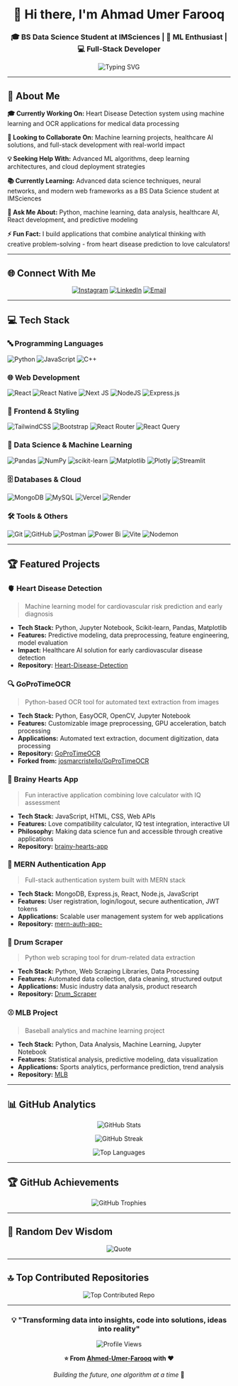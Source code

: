 <div align="center">
  
# 👋 Hi there, I'm Ahmad Umer Farooq

### 🎓 BS Data Science Student at IMSciences | 🤖 ML Enthusiast | 💻 Full-Stack Developer

<img src="https://readme-typing-svg.herokuapp.com?font=Fira+Code&pause=1000&color=36BCF7&center=true&vCenter=true&width=435&lines=Data+Science+Student;Machine+Learning+Engineer;Full-Stack+Developer;Healthcare+AI+Enthusiast" alt="Typing SVG" />

---

</div>

## 🚀 About Me

**🎓 Currently Working On:** Heart Disease Detection system using machine learning and OCR applications for medical data processing

**🤝 Looking to Collaborate On:** Machine learning projects, healthcare AI solutions, and full-stack development with real-world impact

**💡 Seeking Help With:** Advanced ML algorithms, deep learning architectures, and cloud deployment strategies

**📚 Currently Learning:** Advanced data science techniques, neural networks, and modern web frameworks as a BS Data Science student at IMSciences

**💬 Ask Me About:** Python, machine learning, data analysis, healthcare AI, React development, and predictive modeling

**⚡ Fun Fact:** I build applications that combine analytical thinking with creative problem-solving - from heart disease prediction to love calculators!

---

## 🌐 Connect With Me

<div align="center">
  
[![Instagram](https://img.shields.io/badge/Instagram-%23E4405F.svg?style=for-the-badge&logo=Instagram&logoColor=white)](https://instagram.com/ahmaad__umar) 
[![LinkedIn](https://img.shields.io/badge/LinkedIn-%230077B5.svg?style=for-the-badge&logo=linkedin&logoColor=white)](https://linkedin.com/in/umer-farooq-497522309) 
[![Email](https://img.shields.io/badge/Email-D14836?style=for-the-badge&logo=gmail&logoColor=white)](mailto:btumer83@gmail.com)

</div>

---

## 💻 Tech Stack

### 🔤 Programming Languages
![Python](https://img.shields.io/badge/python-3670A0?style=for-the-badge&logo=python&logoColor=ffdd54) ![JavaScript](https://img.shields.io/badge/javascript-%23323330.svg?style=for-the-badge&logo=javascript&logoColor=%23F7DF1E) ![C++](https://img.shields.io/badge/c++-%2300599C.svg?style=for-the-badge&logo=c%2B%2B&logoColor=white)

### 🌐 Web Development
![React](https://img.shields.io/badge/react-%2320232a.svg?style=for-the-badge&logo=react&logoColor=%2361DAFB) ![React Native](https://img.shields.io/badge/react_native-%2320232a.svg?style=for-the-badge&logo=react&logoColor=%2361DAFB) ![Next JS](https://img.shields.io/badge/Next-black?style=for-the-badge&logo=next.js&logoColor=white) ![NodeJS](https://img.shields.io/badge/node.js-6DA55F?style=for-the-badge&logo=node.js&logoColor=white) ![Express.js](https://img.shields.io/badge/express.js-%23404d59.svg?style=for-the-badge&logo=express&logoColor=%2361DAFB)

### 🎨 Frontend & Styling
![TailwindCSS](https://img.shields.io/badge/tailwindcss-%2338B2AC.svg?style=for-the-badge&logo=tailwind-css&logoColor=white) ![Bootstrap](https://img.shields.io/badge/bootstrap-%238511FA.svg?style=for-the-badge&logo=bootstrap&logoColor=white) ![React Router](https://img.shields.io/badge/React_Router-CA4245?style=for-the-badge&logo=react-router&logoColor=white) ![React Query](https://img.shields.io/badge/-React%20Query-FF4154?style=for-the-badge&logo=react%20query&logoColor=white)

### 🤖 Data Science & Machine Learning
![Pandas](https://img.shields.io/badge/pandas-%23150458.svg?style=for-the-badge&logo=pandas&logoColor=white) ![NumPy](https://img.shields.io/badge/numpy-%23013243.svg?style=for-the-badge&logo=numpy&logoColor=white) ![scikit-learn](https://img.shields.io/badge/scikit--learn-%23F7931E.svg?style=for-the-badge&logo=scikit-learn&logoColor=white) ![Matplotlib](https://img.shields.io/badge/Matplotlib-%23ffffff.svg?style=for-the-badge&logo=Matplotlib&logoColor=black) ![Plotly](https://img.shields.io/badge/Plotly-%233F4F75.svg?style=for-the-badge&logo=plotly&logoColor=white) ![Streamlit](https://img.shields.io/badge/Streamlit-%23FE4B4B.svg?style=for-the-badge&logo=streamlit&logoColor=white)

### 🗄️ Databases & Cloud
![MongoDB](https://img.shields.io/badge/MongoDB-%234ea94b.svg?style=for-the-badge&logo=mongodb&logoColor=white) ![MySQL](https://img.shields.io/badge/mysql-4479A1.svg?style=for-the-badge&logo=mysql&logoColor=white) ![Vercel](https://img.shields.io/badge/vercel-%23000000.svg?style=for-the-badge&logo=vercel&logoColor=white) ![Render](https://img.shields.io/badge/Render-%46E3B7.svg?style=for-the-badge&logo=render&logoColor=white)

### 🛠️ Tools & Others
![Git](https://img.shields.io/badge/git-%23F05033.svg?style=for-the-badge&logo=git&logoColor=white) ![GitHub](https://img.shields.io/badge/github-%23121011.svg?style=for-the-badge&logo=github&logoColor=white) ![Postman](https://img.shields.io/badge/Postman-FF6C37?style=for-the-badge&logo=postman&logoColor=white) ![Power Bi](https://img.shields.io/badge/power_bi-F2C811?style=for-the-badge&logo=powerbi&logoColor=black) ![Vite](https://img.shields.io/badge/vite-%23646CFF.svg?style=for-the-badge&logo=vite&logoColor=white) ![Nodemon](https://img.shields.io/badge/NODEMON-%23323330.svg?style=for-the-badge&logo=nodemon&logoColor=%BBDEAD)

---

## 🏆 Featured Projects

### 🫀 Heart Disease Detection
> Machine learning model for cardiovascular risk prediction and early diagnosis
- **Tech Stack:** Python, Jupyter Notebook, Scikit-learn, Pandas, Matplotlib
- **Features:** Predictive modeling, data preprocessing, feature engineering, model evaluation
- **Impact:** Healthcare AI solution for early cardiovascular disease detection
- **Repository:** [Heart-Disease-Detection](https://github.com/Ahmed-Umer-Farooq/Heart-Disease-Detection)

### 🔍 GoProTimeOCR
> Python-based OCR tool for automated text extraction from images
- **Tech Stack:** Python, EasyOCR, OpenCV, Jupyter Notebook
- **Features:** Customizable image preprocessing, GPU acceleration, batch processing
- **Applications:** Automated text extraction, document digitization, data processing
- **Repository:** [GoProTimeOCR](https://github.com/Ahmed-Umer-Farooq/GoProTimeOCR)
- **Forked from:** [josmarcristello/GoProTimeOCR](https://github.com/josmarcristello/GoProTimeOCR)

### 💝 Brainy Hearts App
> Fun interactive application combining love calculator with IQ assessment
- **Tech Stack:** JavaScript, HTML, CSS, Web APIs
- **Features:** Love compatibility calculator, IQ test integration, interactive UI
- **Philosophy:** Making data science fun and accessible through creative applications
- **Repository:** [brainy-hearts-app](https://github.com/Ahmed-Umer-Farooq/brainy-hearts-app)

### 🔐 MERN Authentication App
> Full-stack authentication system built with MERN stack
- **Tech Stack:** MongoDB, Express.js, React, Node.js, JavaScript
- **Features:** User registration, login/logout, secure authentication, JWT tokens
- **Applications:** Scalable user management system for web applications
- **Repository:** [mern-auth-app-](https://github.com/Ahmed-Umer-Farooq/mern-auth-app-)

### 🥁 Drum Scraper
> Python web scraping tool for drum-related data extraction
- **Tech Stack:** Python, Web Scraping Libraries, Data Processing
- **Features:** Automated data collection, data cleaning, structured output
- **Applications:** Music industry data analysis, product research
- **Repository:** [Drum_Scraper](https://github.com/Ahmed-Umer-Farooq/Drum_Scraper)

### ⚾ MLB Project
> Baseball analytics and machine learning project
- **Tech Stack:** Python, Data Analysis, Machine Learning, Jupyter Notebook
- **Features:** Statistical analysis, predictive modeling, data visualization
- **Applications:** Sports analytics, performance prediction, trend analysis
- **Repository:** [MLB](https://github.com/Ahmed-Umer-Farooq/MLB)

---

## 📊 GitHub Analytics

<div align="center">

![GitHub Stats](https://github-readme-stats.vercel.app/api?username=Ahmed-Umer-Farooq&theme=tokyonight&hide_border=true&include_all_commits=true&count_private=true)

![GitHub Streak](https://nirzak-streak-stats.vercel.app/?user=Ahmed-Umer-Farooq&theme=tokyonight&hide_border=true)

![Top Languages](https://github-readme-stats.vercel.app/api/top-langs/?username=Ahmed-Umer-Farooq&theme=tokyonight&hide_border=true&include_all_commits=true&count_private=true&layout=compact)

</div>

---

## 🏆 GitHub Achievements

<div align="center">

![GitHub Trophies](https://github-profile-trophy.vercel.app/?username=Ahmed-Umer-Farooq&theme=tokyonight&no-frame=true&no-bg=false&margin-w=4&row=2)

</div>

---

## 💭 Random Dev Wisdom

<div align="center">

![Quote](https://quotes-github-readme.vercel.app/api?type=horizontal&theme=tokyonight)

</div>

---

## 🔝 Top Contributed Repositories

<div align="center">

![Top Contributed Repo](https://github-contributor-stats.vercel.app/api?username=Ahmed-Umer-Farooq&limit=5&theme=tokyonight&combine_all_yearly_contributions=true)

</div>

---

<div align="center">

### 💡 "Transforming data into insights, code into solutions, ideas into reality"

![Profile Views](https://visitcount.itsvg.in/api?id=Ahmed-Umer-Farooq&icon=2&color=6)

**⭐ From [Ahmed-Umer-Farooq](https://github.com/Ahmed-Umer-Farooq) with ❤️**

*Building the future, one algorithm at a time* 🚀

</div>

